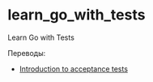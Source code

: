 # learn_go_with_tests

Learn Go with Tests

Переводы:

- [Introduction to acceptance tests](https://quii.gitbook.io/learn-go-with-tests/testing-fundamentals/intro-to-acceptance-tests)
